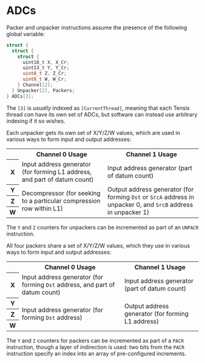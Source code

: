 # ADCs

Packer and unpacker instructions assume the presence of the following global variable:

```c
struct {
  struct {
    struct {
      uint18_t X, X_Cr;
      uint13_t Y, Y_Cr;
      uint8_t Z, Z_Cr;
      uint8_t W, W_Cr;
    } Channel[2];
  } Unpacker[2], Packers;
} ADCs[3];
```

The `[3]` is _usually_ indexed as `[CurrentThread]`, meaning that each Tensix thread _can_ have its own set of ADCs, but software can instead use arbitrary indexing if it so wishes.

Each unpacker gets its own set of X/Y/Z/W values, which are used in various ways to form input and output addresses:

<table><tr><th/><th>Channel 0 Usage</th><th>Channel 1 Usage</th></tr>
<tr><th>X</th><td>Input address generator (for forming L1 address, and part of datum count)</td><td>Input address generator (part of datum count)</td></tr>
<tr><th>Y</th><td rowspan="3">Decompressor (for seeking to a particular compression row within L1)</td><td rowspan="3">Output address generator (for forming <code>Dst</code> or <code>SrcA</code> address in unpacker 0, and <code>SrcB</code> address in unpacker 1)</td>
<tr><th>Z</th></tr>
<tr><th>W</th></tr></table>

The `Y` and `Z` counters for unpackers can be incremented as part of an `UNPACR` instruction.

All four packers share a set of X/Y/Z/W values, which they use in various ways to form input and output addresses:

<table><tr><th/><th>Channel 0 Usage</th><th>Channel 1 Usage</th></tr>
<tr><th>X</th><td>Input address generator (for forming <code>Dst</code> address, and part of datum count)</td><td>Input address generator (part of datum count)</td></tr>
<tr><th>Y</th><td rowspan="3">Input address generator (for forming <code>Dst</code> address)</td><td rowspan="3">Output address generator (for forming L1 address)</td>
<tr><th>Z</th></tr>
<tr><th>W</th></tr></table>

The `Y` and `Z` counters for packers can be incremented as part of a `PACR` instruction, though a layer of indirection is used: two bits from the `PACR` instruction specify an index into an array of pre-configured increments.
